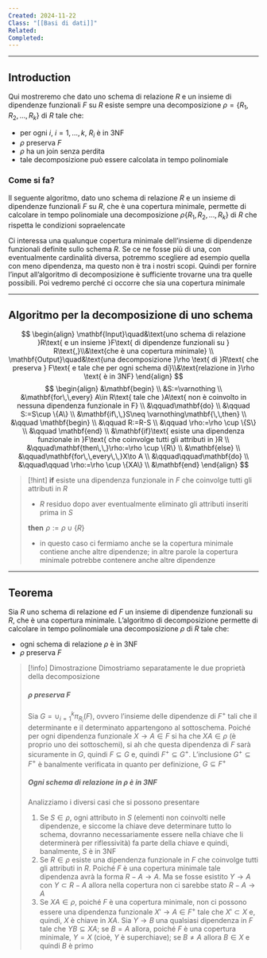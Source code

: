 ```yaml
---
Created: 2024-11-22
Class: "[[Basi di dati]]"
Related: 
Completed:
---
```

---
## Introduction
Qui mostreremo che dato uno schema di relazione $R$ e un insieme di dipendenze funzionali $F$ su $R$ esiste sempre una decomposizione $\rho=\{R_{1},R_{2},\dots,R_{k}\}$ di $R$ tale che:
- per ogni $i$, $i=1,\dots,k$, $R_{i}$ è in 3NF
- $\rho$ preserva $F$
- $\rho$ ha un join senza perdita
- tale decomposizione può essere calcolata in tempo polinomiale
### Come si fa?
Il seguente algoritmo, dato uno schema di relazione $R$ e un insieme di dipendenze funzionali $F$ su $R$, che è una copertura minimale, permette di calcolare in tempo polinomiale una decomposizione $\rho\{R_{1},R_{2},\dots,R_{k}\}$ di $R$ che rispetta le condizioni sopraelencate

Ci interessa una qualunque copertura minimale dell’insieme di dipendenze funzionali definite sullo schema $R$. Se ce ne fosse più di una, con eventualmente cardinalità diversa, potremmo scegliere ad esempio quella con meno dipendenza, ma questo non è tra i nostri scopi.
Quindi per fornire l’input all’algoritmo di decomposizione è sufficiente trovarne una tra quelle possibili. Poi vedremo perché ci occorre che sia una copertura minimale

---
## Algoritmo per la decomposizione di uno schema
$$
\begin{align}
\mathbf{Input}\quad&\text{uno schema di relazione }R\text{ e un insieme }F\text{ di dipendenze funzionali su } R\text{,}\\&\text{che è una copertura minimale} \\
\mathbf{Output}\quad&\text{una decomposizione }\rho \text{ di }R\text{ che preserva } F\text{ e tale che per ogni schema di}\\&\text{relazione in }\rho \text{ è in 3NF}
\end{align}
$$
$$
\begin{align}
&\mathbf{begin} \\
&S:=\varnothing \\
&\mathbf{for\,\,every} A\in R\text{ tale che }A\text{ non è coinvolto in nessuna dipendenza funzionale in F} \\
&\qquad\mathbf{do} \\
&\qquad S:=S\cup \{A\} \\
&\mathbf{if\,\,}S\neq \varnothing\mathbf{\,\,then} \\
&\qquad \mathbf{begin} \\
&\qquad R:=R-S \\
&\qquad \rho:=\rho \cup \{S\} \\
&\qquad \mathbf{end} \\
&\mathbf{if}\text{ esiste una dipendenza funzionale in }F\text{ che coinvolge tutti gli attributi in }R \\
&\qquad\mathbf{then\,\,}\rho:=\rho \cup \{R\} \\
&\mathbf{else} \\
&\qquad\mathbf{for\,\,every\,\,}X\to A \\
&\qquad\qquad\mathbf{do} \\
&\qquad\qquad \rho:=\rho \cup \{XA\} \\
&\mathbf{end}
\end{align}
$$

>[!hint]
$\mathbf{if}\text{ esiste una dipendenza funzionale in }F\text{ che coinvolge tutti gli attributi in }R$
>- $R$ residuo dopo aver eventualmente eliminato gli attributi inseriti prima in $S$
>
>$\mathbf{then\,\,}\rho:=\rho \cup \{R\}$
>- in questo caso ci fermiamo anche se la copertura minimale contiene anche altre dipendenze; in altre parole la copertura minimale potrebbe contenere anche altre dipendenze

---
## Teorema
Sia $R$ uno schema di relazione ed $F$ un insieme di dipendenze funzionali su $R$, che è una copertura minimale. L’algoritmo di decomposizione permette di calcolare in tempo polinomiale una decomposizione $\rho$ di $R$ tale che:
- ogni schema di relazione $\rho$ è in 3NF
- $\rho$ preserva $F$

>[!info] Dimostrazione
>Dimostriamo separatamente le due proprietà della decomposizione
>
>##### $\rho$ preserva $F$
>Sia $G=\cup_{i=1}^k \pi_{R_{i}}(F)$, ovvero l’insieme delle dipendenze di $F^+$ tali che il determinante e il determinato appartengono al sottoschema.
>Poiché per ogni dipendenza funzionale $X\to A\in F$ si ha che $XA\in \rho$ (è proprio uno dei sottoschemi), si ah che questa dipendenza di $F$ sarà sicuramente in $G$, quindi $F\subseteq G$ e, quindi $F^+\subseteq G^+$. L’inclusione $G^+\subseteq F^+$ è banalmente verificata in quanto per definizione, $G\subseteq F^+$
>
>##### Ogni schema di relazione in $\rho$ è in 3NF
>Analizziamo i diversi casi che si possono presentare
>1. Se $S \in \rho$, ogni attributo in $S$ (elementi non coinvolti nelle dipendenze, e siccome la chiave deve determinare tutto lo schema, dovranno necessariamente essere nella chiave che li determinerà per riflessività) fa parte della chiave e quindi, banalmente, $S$ è in 3NF
>2. Se $R\in \rho$ esiste una dipendenza funzionale in $F$ che coinvolge tutti gli attributi in $R$. Poiché $F$ è una copertura minimale tale dipendenza avrà la forma $R-A\to A$. Ma se fosse esistito $Y\to A$ con $Y\subset R-A$ allora nella copertura non ci sarebbe stato $R-A\to A$
>3. Se $XA\in \rho$, poiché $F$ è una copertura minimale, non ci possono essere una dipendenza funzionale $X'\to A\in F^+$ tale che $X'\subset X$ e, quindi, $X$ è chiave in $XA$. Sia $Y\to B$ una qualsiasi dipendenza in $F$ tale che $YB\subseteq XA$; se $B=A$ allora, poiché $F$ è una copertura minimale, $Y=X$ (cioè, $Y$ è superchiave); se $B\neq A$ allora $B\in X$ e quindi $B$ è primo

